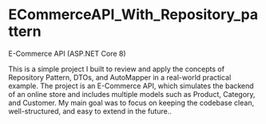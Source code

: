 # ECommerceAPI_With_Repository_pattern

E-Commerce API (ASP.NET Core 8)

This is a simple project I built to review and apply the concepts of Repository Pattern, DTOs, and AutoMapper in a real-world practical example.
The project is an E-Commerce API, which simulates the backend of an online store and includes multiple models such as Product, Category, and Customer.
My main goal was to focus on keeping the codebase clean, well-structured, and easy to extend in the future..
